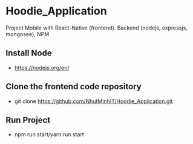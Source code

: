 # Hoodie_Application
Project Mobile with React-Native (frontend). Backend (nodejs, expressjs, mongosee), NPM


## Install Node

* https://nodejs.org/en/

## Clone the frontend code repository

* git clone https://github.com/NhutMinhIT/Hoodie_Application.git

## Run Project 

* npm run start/yarn run start
